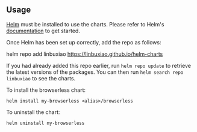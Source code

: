 ## Usage

[Helm](https://helm.sh) must be installed to use the charts.  Please refer to
Helm's [documentation](https://helm.sh/docs) to get started.

Once Helm has been set up correctly, add the repo as follows:

  helm repo add linbuxiao https://linbuxiao.github.io/helm-charts

If you had already added this repo earlier, run `helm repo update` to retrieve
the latest versions of the packages.  You can then run `helm search repo
linbuxiao` to see the charts.

To install the browserless chart:

    helm install my-browserless <alias>/browserless

To uninstall the chart:

    helm uninstall my-browserless
